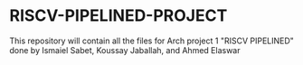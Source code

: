 # RISCV-PIPELINED-PROJECT
This repository will contain all the files for Arch project 1 "RISCV PIPELINED" done by Ismaiel Sabet, Koussay Jaballah, and Ahmed Elaswar
